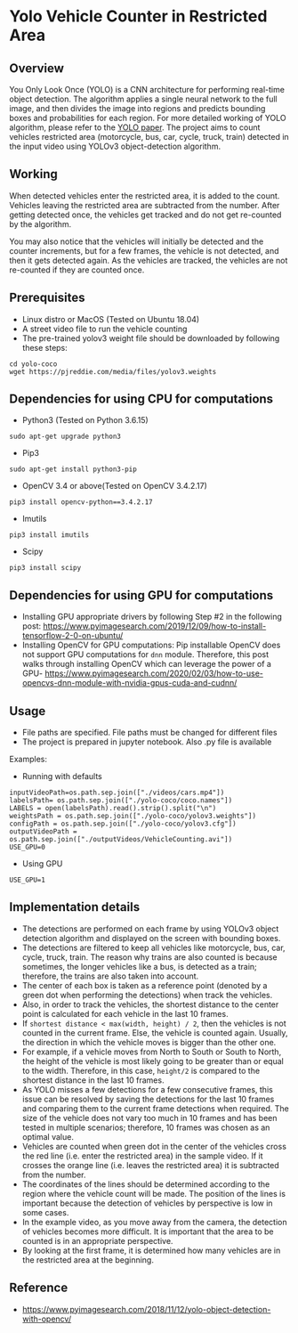 # Yolo Vehicle Counter in Restricted Area

## Overview
You Only Look Once (YOLO) is a CNN architecture for performing real-time object detection. The algorithm applies a single neural network to the full image, and then divides the image into regions and predicts bounding boxes and probabilities for each region. For more detailed working of YOLO algorithm, please refer to the [YOLO paper](https://pjreddie.com/media/files/papers/YOLOv3.pdf). 
The project aims to count vehicles restricted area (motorcycle, bus, car, cycle, truck, train) detected in the input video using YOLOv3 object-detection algorithm.

## Working 

When detected vehicles enter the restricted area, it is added to the count. Vehicles leaving the restricted area are subtracted from the number. After getting detected once, the vehicles get tracked and do not get re-counted by the algorithm. 

You may also notice that the vehicles will initially be detected and the counter increments, but for a few frames, the vehicle is not detected, and then it gets detected again. As the vehicles are tracked, the vehicles are not re-counted if they are counted once. 


## Prerequisites
* Linux distro or MacOS (Tested on Ubuntu 18.04)
* A street video file to run the vehicle counting 
* The pre-trained yolov3 weight file should be downloaded by following these steps:
```
cd yolo-coco
wget https://pjreddie.com/media/files/yolov3.weights
``` 

## Dependencies for using CPU for computations
* Python3 (Tested on Python 3.6.15)
```
sudo apt-get upgrade python3
```
* Pip3
```
sudo apt-get install python3-pip
```
* OpenCV 3.4 or above(Tested on OpenCV 3.4.2.17)
```
pip3 install opencv-python==3.4.2.17
```
* Imutils 
```
pip3 install imutils
```
* Scipy
```
pip3 install scipy
```

## Dependencies for using GPU for computations
* Installing GPU appropriate drivers by following Step #2 in the following post:
https://www.pyimagesearch.com/2019/12/09/how-to-install-tensorflow-2-0-on-ubuntu/
* Installing OpenCV for GPU computations:
Pip installable OpenCV does not support GPU computations for `dnn` module. Therefore, this post walks through installing OpenCV which can leverage the power of a GPU-
https://www.pyimagesearch.com/2020/02/03/how-to-use-opencvs-dnn-module-with-nvidia-gpus-cuda-and-cudnn/

## Usage
* File paths are specified. File paths must be changed for different files
* The project is prepared in jupyter notebook. Also .py file is available


Examples: 

* Running with defaults
```
inputVideoPath=os.path.sep.join(["./videos/cars.mp4"]) 
labelsPath= os.path.sep.join(["./yolo-coco/coco.names"])
LABELS = open(labelsPath).read().strip().split("\n")
weightsPath = os.path.sep.join(["./yolo-coco/yolov3.weights"])
configPath = os.path.sep.join(["./yolo-coco/yolov3.cfg"])
outputVideoPath = os.path.sep.join(["./outputVideos/VehicleCounting.avi"])
USE_GPU=0
```
* Using GPU
```
USE_GPU=1 
```

## Implementation details

* The detections are performed on each frame by using YOLOv3 object detection algorithm and displayed on the screen with bounding boxes.
* The detections are filtered to keep all vehicles like motorcycle, bus, car, cycle, truck, train. The reason why trains are also counted is because sometimes, the longer vehicles like a bus, is detected as a train; therefore, the trains are also taken into account.
* The center of each box is taken as a reference point (denoted by a green dot when performing the detections) when track the vehicles.   
* Also, in order to track the vehicles, the shortest distance to the center point is calculated for each vehicle in the last 10 frames. 
* If `shortest distance < max(width, height) / 2`, then the vehicles is not counted in the current frame. Else, the vehicle is counted again. Usually, the direction in which the vehicle moves is bigger than the other one. 
* For example, if a vehicle moves from North to South or South to North, the height of the vehicle is most likely going to be greater than or equal to the width. Therefore, in this case, `height/2` is compared to the shortest distance in the last 10 frames. 
* As YOLO misses a few detections for a few consecutive frames, this issue can be resolved by saving the detections for the last 10 frames and comparing them to the current frame detections when required. The size of the vehicle does not vary too much in 10 frames and has been tested in multiple scenarios; therefore, 10 frames was chosen as an optimal value.
* Vehicles are counted when green dot in the center of the vehicles cross the red line (i.e. enter the restricted area) in the sample video. If it crosses the orange line (i.e. leaves the restricted area) it is subtracted from the number. 
* The coordinates of the lines should be determined according to the region where the vehicle count will be made. The position of the lines is important because the detection of vehicles by perspective is low in some cases. 
* In the example video, as you move away from the camera, the detection of vehicles becomes more difficult. It is important that the area to be counted is in an appropriate perspective. 
* By looking at the first frame, it is determined how many vehicles are in the restricted area at the beginning.
## Reference
* https://www.pyimagesearch.com/2018/11/12/yolo-object-detection-with-opencv/ 
